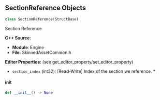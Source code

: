 ## SectionReference Objects

```python
class SectionReference(StructBase)
```

Section Reference

**C++ Source:**

- **Module**: Engine
- **File**: SkinnedAssetCommon.h

**Editor Properties:** (see get_editor_property/set_editor_property)

- ``section_index`` (int32):  [Read-Write] Index of the section we reference. *

<a id="unreal.SectionReference.__init__"></a>

#### __init__

```python
def __init__() -> None
```

<a id="unreal.MorphTargetImportedSourceFileInfo"></a>